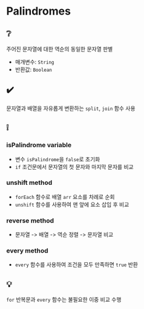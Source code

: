 # Palindromes

## ❔
주어진 문자열에 대한 역순의 동일한 문자열 판별
- 매개변수: ```String```
- 반환값: ```Boolean```

## ✔️
문자열과 배열을 자유롭게 변환하는 ```split```, ```join``` 함수 사용

## ❕
### isPalindrome variable
- 변수 ```isPalindrome```을 ```false```로 초기화
- ```if``` 조건문에서 문자열의 첫 문자와 마지막 문자를 비교

### unshift method
- ```forEach``` 함수로 배열 ```arr``` 요소를 차례로 순회
- ```unshift``` 함수를 사용하여 맨 앞에 요소 삽입 후 비교

### reverse method
- 문자열 -> 배열 -> 역순 정렬 -> 문자열 비교

### every method
- ```every``` 함수를 사용하여 조건을 모두 만족하면 ```true``` 반환

## 💡
```for``` 반복문과 ```every``` 함수는 불필요한 이중 비교 수행
